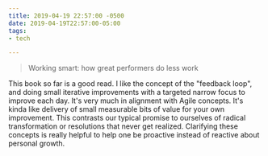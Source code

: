 ```yaml
---
title: 2019-04-19 22:57:00 -0500
date: 2019-04-19T22:57:00-05:00
tags:
- tech

---
```

> Working smart: how great performers do less work

This book so far is a good read. I like the concept of the "feedback loop", and doing small iterative improvements with a targeted narrow focus to improve each day. It's very much in alignment with Agile concepts. It's kinda like delivery of small measurable bits of value for your own improvement. This contrasts our typical promise to ourselves of radical transformation or resolutions that never get realized. Clarifying these concepts is really helpful to help one be proactive instead of reactive about personal growth.
